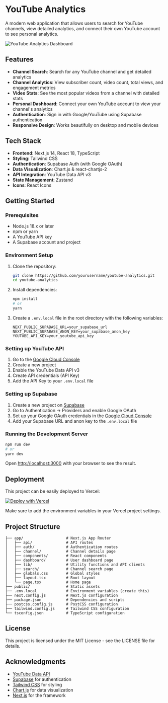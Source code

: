 # YouTube Analytics

A modern web application that allows users to search for YouTube channels, view detailed analytics, and connect their own YouTube account to see personal analytics.

![YouTube Analytics Dashboard](https://i.ibb.co/w4NHkQ6/youtube-analytics.jpg)

## Features

- **Channel Search**: Search for any YouTube channel and get detailed analytics
- **Channel Analytics**: View subscriber count, video count, total views, and engagement metrics
- **Video Stats**: See the most popular videos from a channel with detailed stats
- **Personal Dashboard**: Connect your own YouTube account to view your channel's analytics
- **Authentication**: Sign in with Google/YouTube using Supabase authentication
- **Responsive Design**: Works beautifully on desktop and mobile devices

## Tech Stack

- **Frontend**: Next.js 14, React 18, TypeScript
- **Styling**: Tailwind CSS
- **Authentication**: Supabase Auth (with Google OAuth)
- **Data Visualization**: Chart.js & react-chartjs-2
- **API Integration**: YouTube Data API v3
- **State Management**: Zustand
- **Icons**: React Icons

## Getting Started

### Prerequisites

- Node.js 18.x or later
- npm or yarn
- A YouTube API key
- A Supabase account and project

### Environment Setup

1. Clone the repository:

   ```bash
   git clone https://github.com/yourusername/youtube-analytics.git
   cd youtube-analytics
   ```

2. Install dependencies:

   ```bash
   npm install
   # or
   yarn
   ```

3. Create a `.env.local` file in the root directory with the following variables:
   ```
   NEXT_PUBLIC_SUPABASE_URL=your_supabase_url
   NEXT_PUBLIC_SUPABASE_ANON_KEY=your_supabase_anon_key
   YOUTUBE_API_KEY=your_youtube_api_key
   ```

### Setting up YouTube API

1. Go to the [Google Cloud Console](https://console.cloud.google.com/)
2. Create a new project
3. Enable the YouTube Data API v3
4. Create API credentials (API Key)
5. Add the API Key to your `.env.local` file

### Setting up Supabase

1. Create a new project on [Supabase](https://supabase.com/)
2. Go to Authentication → Providers and enable Google OAuth
3. Set up your Google OAuth credentials in the [Google Cloud Console](https://console.cloud.google.com/)
4. Add your Supabase URL and anon key to the `.env.local` file

### Running the Development Server

```bash
npm run dev
# or
yarn dev
```

Open [http://localhost:3000](http://localhost:3000) with your browser to see the result.

## Deployment

This project can be easily deployed to Vercel:

[![Deploy with Vercel](https://vercel.com/button)](https://vercel.com/new/clone?repository-url=https%3A%2F%2Fgithub.com%2Fyourusername%2Fyoutube-analytics)

Make sure to add the environment variables in your Vercel project settings.

## Project Structure

```
├── app/                   # Next.js App Router
│   ├── api/               # API routes
│   ├── auth/              # Authentication routes
│   ├── channel/           # Channel details page
│   ├── components/        # React components
│   ├── dashboard/         # User dashboard page
│   ├── lib/               # Utility functions and API clients
│   ├── search/            # Channel search page
│   ├── globals.css        # Global styles
│   ├── layout.tsx         # Root layout
│   └── page.tsx           # Home page
├── public/                # Static assets
├── .env.local             # Environment variables (create this)
├── next.config.js         # Next.js configuration
├── package.json           # Dependencies and scripts
├── postcss.config.js      # PostCSS configuration
├── tailwind.config.js     # Tailwind CSS configuration
└── tsconfig.json          # TypeScript configuration
```

## License

This project is licensed under the MIT License - see the LICENSE file for details.

## Acknowledgments

- [YouTube Data API](https://developers.google.com/youtube/v3)
- [Supabase](https://supabase.com/) for authentication
- [Tailwind CSS](https://tailwindcss.com/) for styling
- [Chart.js](https://www.chartjs.org/) for data visualization
- [Next.js](https://nextjs.org/) for the framework
